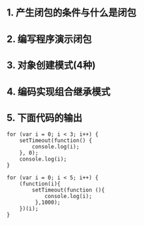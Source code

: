 ## 1. 产生闭包的条件与什么是闭包

## 2. 编写程序演示闭包

## 3. 对象创建模式(4种)

## 4. 编码实现组合继承模式

## 5. 下面代码的输出
    for (var i = 0; i < 3; i++) {
        setTimeout(function() {
            console.log(i);
        }, 0);
        console.log(i);
    }

    for (var i = 0; i < 5; i++) { 
        (function(i){
            setTimeout(function (){
                console.log(i);  
             },1000);  
        })(i);  
    }